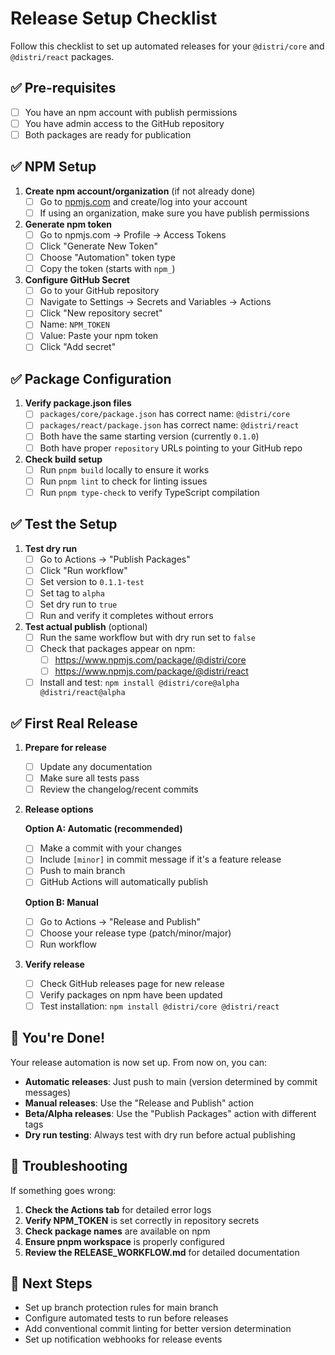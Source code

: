 # Release Setup Checklist

Follow this checklist to set up automated releases for your `@distri/core` and `@distri/react` packages.

## ✅ Pre-requisites

- [ ] You have an npm account with publish permissions
- [ ] You have admin access to the GitHub repository
- [ ] Both packages are ready for publication

## ✅ NPM Setup

1. **Create npm account/organization** (if not already done)
   - [ ] Go to [npmjs.com](https://www.npmjs.com/) and create/log into your account
   - [ ] If using an organization, make sure you have publish permissions

2. **Generate npm token**
   - [ ] Go to npmjs.com → Profile → Access Tokens
   - [ ] Click "Generate New Token"
   - [ ] Choose "Automation" token type
   - [ ] Copy the token (starts with `npm_`)

3. **Configure GitHub Secret**
   - [ ] Go to your GitHub repository
   - [ ] Navigate to Settings → Secrets and Variables → Actions
   - [ ] Click "New repository secret"
   - [ ] Name: `NPM_TOKEN`
   - [ ] Value: Paste your npm token
   - [ ] Click "Add secret"

## ✅ Package Configuration

1. **Verify package.json files**
   - [ ] `packages/core/package.json` has correct name: `@distri/core`
   - [ ] `packages/react/package.json` has correct name: `@distri/react`
   - [ ] Both have the same starting version (currently `0.1.0`)
   - [ ] Both have proper `repository` URLs pointing to your GitHub repo

2. **Check build setup**
   - [ ] Run `pnpm build` locally to ensure it works
   - [ ] Run `pnpm lint` to check for linting issues
   - [ ] Run `pnpm type-check` to verify TypeScript compilation

## ✅ Test the Setup

1. **Test dry run**
   - [ ] Go to Actions → "Publish Packages"
   - [ ] Click "Run workflow"
   - [ ] Set version to `0.1.1-test`
   - [ ] Set tag to `alpha`
   - [ ] Set dry run to `true`
   - [ ] Run and verify it completes without errors

2. **Test actual publish** (optional)
   - [ ] Run the same workflow but with dry run set to `false`
   - [ ] Check that packages appear on npm:
     - [ ] https://www.npmjs.com/package/@distri/core
     - [ ] https://www.npmjs.com/package/@distri/react
   - [ ] Install and test: `npm install @distri/core@alpha @distri/react@alpha`

## ✅ First Real Release

1. **Prepare for release**
   - [ ] Update any documentation
   - [ ] Make sure all tests pass
   - [ ] Review the changelog/recent commits

2. **Release options**
   
   **Option A: Automatic (recommended)**
   - [ ] Make a commit with your changes
   - [ ] Include `[minor]` in commit message if it's a feature release
   - [ ] Push to main branch
   - [ ] GitHub Actions will automatically publish

   **Option B: Manual**
   - [ ] Go to Actions → "Release and Publish"
   - [ ] Choose your release type (patch/minor/major)
   - [ ] Run workflow

3. **Verify release**
   - [ ] Check GitHub releases page for new release
   - [ ] Verify packages on npm have been updated
   - [ ] Test installation: `npm install @distri/core @distri/react`

## 🎉 You're Done!

Your release automation is now set up. From now on, you can:

- **Automatic releases**: Just push to main (version determined by commit messages)
- **Manual releases**: Use the "Release and Publish" action
- **Beta/Alpha releases**: Use the "Publish Packages" action with different tags
- **Dry run testing**: Always test with dry run before actual publishing

## 🔧 Troubleshooting

If something goes wrong:

1. **Check the Actions tab** for detailed error logs
2. **Verify NPM_TOKEN** is set correctly in repository secrets
3. **Check package names** are available on npm
4. **Ensure pnpm workspace** is properly configured
5. **Review the RELEASE_WORKFLOW.md** for detailed documentation

## 📝 Next Steps

- Set up branch protection rules for main branch
- Configure automated tests to run before releases
- Add conventional commit linting for better version determination
- Set up notification webhooks for release events